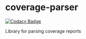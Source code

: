 # coverage-parser

[![Codacy Badge](https://www.codacy.com/project/badge/c3e4c4fc9dd047f1b55076b8a83e9b3d)](https://www.codacy.com/app/Codacy/coverage-parser)

Library for parsing coverage reports
